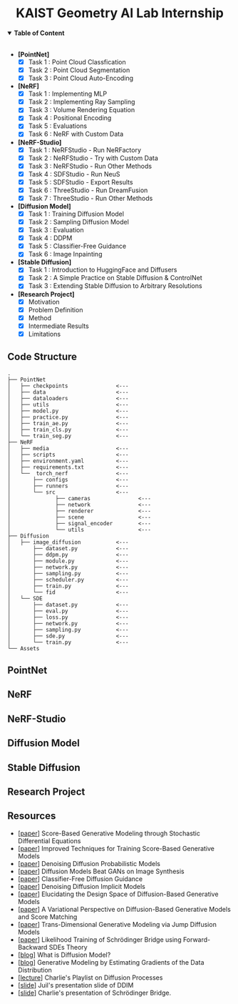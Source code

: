 <div align=center>
  <h1>
    KAIST Geometry AI Lab Internship
  </h1>
</div>

<details open>
<summary><b>Table of Content</b></summary>
<br>

- <b> [PointNet] </b>
  - [X] Task 1 : Point Cloud Classfication
  - [X] Task 2 : Point Cloud Segmentation
  - [X] Task 3 : Point Cloud Auto-Encoding

- <b> [NeRF] </b>
  - [X] Task 1 : Implementing MLP 
  - [X] Task 2 : Implementing Ray Sampling 
  - [X] Task 3 : Volume Rendering Equation 
  - [X] Task 4 : Positional Encoding 
  - [X] Task 5 : Evaluations 
  - [X] Task 6 : NeRF with Custom Data

- <b> [NeRF-Studio] </b>
  - [X] Task 1 : NeRFStudio - Run NeRFactory
  - [X] Task 2 : NeRFStudio - Try with Custom Data 
  - [X] Task 3 : NeRFStudio - Run Other Methods 
  - [X] Task 4 : SDFStudio - Run NeuS
  - [X] Task 5 : SDFStudio - Export Results 
  - [X] Task 6 : ThreeStudio - Run DreamFusion 
  - [X] Task 7 : ThreeStudio - Run Other Methods

- <b> [Diffusion Model] </b>
  - [X] Task 1 : Training Diffusion Model 
  - [X] Task 2 : Sampling Diffusion Model 
  - [X] Task 3 : Evaluation 
  - [X] Task 4 : DDPM 
  - [X] Task 5 : Classifier-Free Guidance 
  - [X] Task 6 : Image Inpainting 

- <b> [Stable Diffusion] </b>
  - [X] Task 1 : Introduction to HuggingFace and Diffusers 
  - [X] Task 2 : A Simple Practice on Stable Diffusion & ControlNet 
  - [X] Task 3 : Extending Stable Diffusion to Arbitrary Resolutions 

- <b> [Research Project] </b>
  - [X] Motivation 
  - [X] Problem Definition 
  - [X] Method
  - [X] Intermediate Results 
  - [X] Limitations

</details>


## Code Structure
```
.
├── PointNet
│   ├── checkpoints               <--- 
│   ├── data                      <--- 
│   ├── dataloaders               <--- 
│   ├── utils                     <--- 
│   ├── model.py                  <--- 
│   ├── practice.py               <--- 
│   ├── train_ae.py               <--- 
│   ├── train_cls.py              <--- 
│   └── train_seg.py              <--- 
├── NeRF
│   ├── media                     <--- 
│   ├── scripts                   <--- 
│   ├── environment.yaml          <--- 
│   ├── requirements.txt          <--- 
│   └──  torch_nerf               <--- 
│       ├── configs               <--- 
│       ├── runners               <--- 
│       └── src                   <--- 
│              ├── cameras               <--- 
│              ├── network               <--- 
│              ├── renderer              <--- 
│              ├── scene                 <--- 
│              ├── signal_encoder        <--- 
│              └── utils                 <--- 
├── Diffusion
│   ├── image_diffusion           <--- 
│       ├── dataset.py            <--- 
│       ├── ddpm.py               <--- 
│       ├── module.py             <--- 
│       ├── network.py            <--- 
│       ├── sampling.py           <--- 
│       ├── scheduler.py          <--- 
│       ├── train.py              <--- 
│       └── fid                   <--- 
│   └── SDE
│       ├── dataset.py            <--- 
│       ├── eval.py               <--- 
│       ├── loss.py               <--- 
│       ├── network.py            <--- 
│       ├── sampling.py           <--- 
│       ├── sde.py                <--- 
│       └── train.py              <--- 
└── Assets
```

## PointNet


## NeRF


## NeRF-Studio

## Diffusion Model 

## Stable Diffusion 

## Research Project 



## Resources
- [[paper](https://arxiv.org/abs/2011.13456)] Score-Based Generative Modeling through Stochastic Differential Equations
- [[paper](https://arxiv.org/abs/2006.09011)] Improved Techniques for Training Score-Based Generative Models
- [[paper](https://arxiv.org/abs/2006.11239)] Denoising Diffusion Probabilistic Models
- [[paper](https://arxiv.org/abs/2105.05233)] Diffusion Models Beat GANs on Image Synthesis
- [[paper](https://arxiv.org/abs/2207.12598)] Classifier-Free Diffusion Guidance
- [[paper](https://arxiv.org/abs/2010.02502)] Denoising Diffusion Implicit Models
- [[paper](https://arxiv.org/abs/2206.00364)] Elucidating the Design Space of Diffusion-Based Generative Models
- [[paper](https://arxiv.org/abs/2106.02808)] A Variational Perspective on Diffusion-Based Generative Models and Score Matching
- [[paper](https://arxiv.org/abs/2305.16261)] Trans-Dimensional Generative Modeling via Jump Diffusion Models
- [[paper](https://openreview.net/pdf?id=nioAdKCEdXB)] Likelihood Training of Schrödinger Bridge using Forward-Backward SDEs Theory
- [[blog](https://lilianweng.github.io/posts/2021-07-11-diffusion-models/)] What is Diffusion Model?
- [[blog](https://yang-song.net/blog/2021/score/)] Generative Modeling by Estimating Gradients of the Data Distribution
- [[lecture](https://youtube.com/playlist?list=PLCf12vHS8ONRpLNVGYBa_UbqWB_SeLsY2)] Charlie's Playlist on Diffusion Processes
- [[slide](./assets/summary_of_DDPM_and_DDIM.pdf)] Juil's presentation slide of DDIM
- [[slide](./assets/sb_likelihood_training.pdf)] Charlie's presentation of Schrödinger Bridge.
